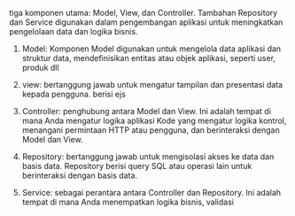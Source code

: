 tiga komponen utama: Model, View, dan Controller. Tambahan Repository dan Service digunakan dalam pengembangan aplikasi untuk meningkatkan pengelolaan data dan logika bisnis.

1. Model: Komponen Model digunakan untuk mengelola data aplikasi dan struktur data, mendefinisikan entitas atau objek aplikasi, seperti user, produk dll

2. view: bertanggung jawab untuk mengatur tampilan dan presentasi data kepada pengguna. berisi ejs

3. Controller: penghubung antara Model dan View. Ini adalah tempat di mana Anda mengatur logika aplikasi Kode yang mengatur logika kontrol, menangani permintaan HTTP atau pengguna, dan berinteraksi dengan Model dan View.

4. Repository: bertanggung jawab untuk mengisolasi akses ke data dan basis data. Repository berisi query SQL atau operasi lain untuk berinteraksi dengan basis data.

5. Service: sebagai perantara antara Controller dan Repository. Ini adalah tempat di mana Anda menempatkan logika bisnis, validasi



